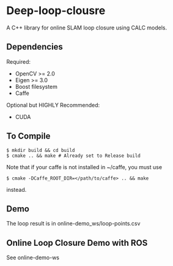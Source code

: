 # Deep-loop-clousre

A C++ library for online SLAM loop closure using CALC models. 

## Dependencies

Required:
- OpenCV >= 2.0
- Eigen >= 3.0
- Boost filesystem
- Caffe 

Optional but HIGHLY Recommended:
- CUDA

## To Compile

```
$ mkdir build && cd build
$ cmake .. && make # Already set to Release build
```

Note that if your caffe is not installed in ~/caffe, you must use 

```
$ cmake -DCaffe_ROOT_DIR=</path/to/caffe> .. && make
```
instead.


## Demo
The loop result is in online-demo_ws/loop-points.csv


## Online Loop Closure Demo with ROS

See online-demo-ws
